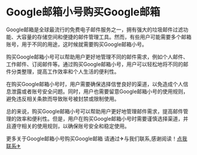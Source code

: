 # Google邮箱小号购买Google邮箱

Google邮箱是全球最流行的免费电子邮件服务之一，拥有强大的垃圾邮件过滤功能、大容量的存储空间和便捷的邮件管理工具。然而，有些用户可能需要多个邮箱账号，用于不同的用途，这时候就需要购买Google邮箱小号。

购买Google邮箱小号可以帮助用户更好地管理不同的邮件需求，例如个人邮件、工作邮件、订阅邮件等。通过购买Google邮箱小号，用户可以轻松地将不同的邮件分类整理，提高工作效率和个人生活的便利性。

在购买Google邮箱小号时，用户需要确保选择信誉良好的渠道，以免造成个人信息泄露或者账号安全问题。同时，用户也需要留意Google邮箱小号的使用规则，避免违反相关条款而导致账号被封禁或限制使用。

总的来说，购买Google邮箱小号可以帮助用户更好地管理邮件需求，提高邮件管理的效率和便利性。但是，用户在购买Google邮箱小号时需要谨慎选择渠道，并且遵守相关的使用规则，以确保账号安全和稳定使用。

更多关于Google邮箱小号购买Google邮箱 请通过✈与我们联系,感谢阅读！[点我联系✈](https://dev.G208.com)